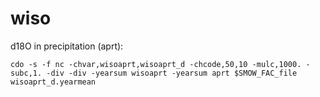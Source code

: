 # wiso

d18O in precipitation (aprt):
```
cdo -s -f nc -chvar,wisoaprt,wisoaprt_d -chcode,50,10 -mulc,1000. -subc,1. -div -div -yearsum wisoaprt -yearsum aprt $SMOW_FAC_file wisoaprt_d.yearmean
```

